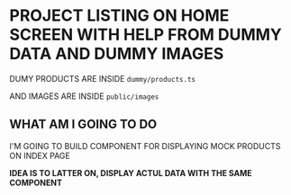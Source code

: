 # PROJECT LISTING ON HOME SCREEN WITH HELP FROM DUMMY DATA AND DUMMY IMAGES

DUMY PRODUCTS ARE INSIDE `dummy/products.ts`

AND IMAGES ARE INSIDE `public/images`

## WHAT AM I GOING TO DO

I'M GOING TO BUILD COMPONENT FOR DISPLAYING MOCK PRODUCTS ON INDEX PAGE

**IDEA IS TO LATTER ON, DISPLAY ACTUL DATA WITH THE SAME COMPONENT**